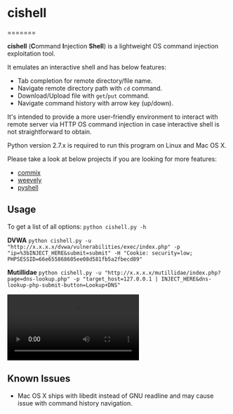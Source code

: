# cishell
=======

**cishell** (**C**ommand **I**njection **Shell**) is a lightweight OS command injection exploitation tool.

It emulates an interactive shell and has below features:
 - Tab completion for remote directory/file name.
 - Navigate remote directory path with `cd` command.
 - Download/Upload file with `get`/`put` command.
 - Navigate command history with arrow key (up/down).

It's intended to provide a more user-friendly environment to interact with remote server via HTTP OS command injection in case interactive shell is not straightforward to obtain.

Python version 2.7.x is required to run this program on Linux and Mac OS X.

Please take a look at below projects if you are looking for more features:
 - [commix](https://github.com/commixproject/commix)
 - [weevely](https://github.com/epinna/weevely3)
 - [pyshell](https://github.com/praetorian-inc/pyshell)

## Usage
To get a list of all options:
`python cishell.py -h`

**DVWA**
`python cishell.py -u "http://x.x.x.x/dvwa/vulnerabilities/exec/index.php" -p "ip=%3bINJECT_HERE&submit=submit" -H "Cookie: security=low; PHPSESSID=66e655868605ee08d581fb5a2fbecd89"`

**Mutillidae**
`python cishell.py -u "http://x.x.x.x/mutillidae/index.php?page=dns-lookup.php" -p "target_host=127.0.0.1 | INJECT_HERE&dns-lookup-php-submit-button=Lookup+DNS"`

![screencast](cishell-usage.webm)

## Known Issues
 - Mac OS X ships with libedit instead of GNU readline and may cause issue with command history navigation.
